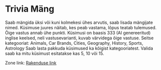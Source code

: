 
# Trivia Mäng

Saab mängida üksi või kuni kolmekesi ühes arvutis, saab lisada mängijate nimed.
Küsimuse juures näitab, kes peab vastama, lõpus teatab tulemused. Õige vastus annab ühe punkti.
Küsimusi on baasis 333 (AI genereeritud) inglise keelsed, neli vastusevarianti, kuvab värvidega õige vastuse.
Seitse kategooriat: Animals, Car Brands, Cities, Geography, History, Sports, Astrology
Saab lasta pakkuda küsimused ka kõigist kategooriatest.
Valida saab ka mitu küsimust esitatakse kas 5, 10 või 15.

Zone link: [Rakenduse link](https://triviagame.tak23tammela.itmajakas.ee/)